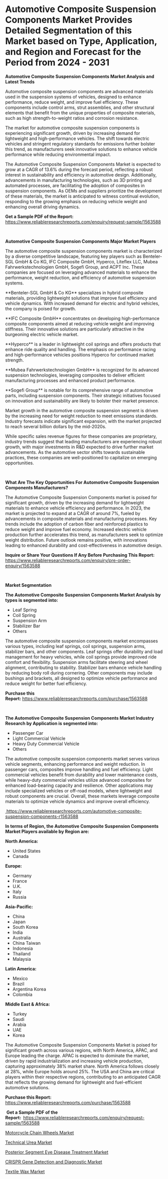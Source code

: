 <p><h1>Automotive Composite Suspension Components Market Provides Detailed Segmentation of this Market based on Type, Application, and Region and Forecast for the Period from 2024 - 2031</h1></p><p><strong>Automotive Composite Suspension Components Market Analysis and Latest Trends</strong></p>
<p><p>Automotive composite suspension components are advanced materials used in the suspension systems of vehicles, designed to enhance performance, reduce weight, and improve fuel efficiency. These components include control arms, strut assemblies, and other structural elements that benefit from the unique properties of composite materials, such as high strength-to-weight ratios and corrosion resistance. </p><p>The market for automotive composite suspension components is experiencing significant growth, driven by increasing demand for lightweight and high-performance vehicles. The shift towards electric vehicles and stringent regulatory standards for emissions further bolster this trend, as manufacturers seek innovative solutions to enhance vehicle performance while reducing environmental impact. </p><p>The Automotive Composite Suspension Components Market is expected to grow at a CAGR of 13.6% during the forecast period, reflecting a robust interest in sustainability and efficiency in automotive design. Additionally, advancements in manufacturing technologies, such as 3D printing and automated processes, are facilitating the adoption of composites in suspension components. As OEMs and suppliers prioritize the development of these materials, the market is anticipated to witness continual evolution, responding to the growing emphasis on reducing vehicle weight and enhancing overall driving dynamics.</p></p>
<p><strong>Get a Sample PDF of the Report:&nbsp;</strong> <a href="https://www.reliableresearchreports.com/enquiry/request-sample/1563588?utm_campaign=10&utm_medium=2&utm_source=Github&utm_content=ia&utm_term=03112024&utm_id=automotive-composite-suspension-components">https://www.reliableresearchreports.com/enquiry/request-sample/1563588</a></p>
<p>&nbsp;</p>
<p><strong>Automotive Composite Suspension Components Major Market Players</strong></p>
<p><p>The automotive composite suspension components market is characterized by a diverse competitive landscape, featuring key players such as Benteler-SGL GmbH & Co KG, IFC Composite GmbH, Hyperco, Liteflex LLC, Mubea Fahrwerkstechnologien GmbH, Sogefi Group, and ACPT Inc. These companies are focused on leveraging advanced materials to enhance the performance, weight reduction, and efficiency of automotive suspension systems.</p><p>**Benteler-SGL GmbH & Co KG** specializes in hybrid composite materials, providing lightweight solutions that improve fuel efficiency and vehicle dynamics. With increased demand for electric and hybrid vehicles, the company is poised for growth.</p><p>**IFC Composite GmbH** concentrates on developing high-performance composite components aimed at reducing vehicle weight and improving stiffness. Their innovative solutions are particularly attractive in the burgeoning electric vehicle market.</p><p>**Hyperco** is a leader in lightweight coil springs and offers products that enhance ride quality and handling. The emphasis on performance racing and high-performance vehicles positions Hyperco for continued market strength.</p><p>**Mubea Fahrwerkstechnologien GmbH** is recognized for its advanced suspension technologies, leveraging composites to deliver efficient manufacturing processes and enhanced product performance.</p><p>**Sogefi Group** is notable for its comprehensive range of automotive parts, including suspension components. Their strategic initiatives focused on innovation and sustainability are likely to bolster their market presence.</p><p>Market growth in the automotive composite suspension segment is driven by the increasing need for weight reduction to meet emissions standards. Industry forecasts indicate significant expansion, with the market projected to reach several billion dollars by the mid-2020s.</p><p>While specific sales revenue figures for these companies are proprietary, industry trends suggest that leading manufacturers are experiencing robust growth, with major investments in R&D expected to drive further market advancements. As the automotive sector shifts towards sustainable practices, these companies are well-positioned to capitalize on emerging opportunities.</p></p>
<p>&nbsp;</p>
<p><strong>What Are The Key Opportunities For Automotive Composite Suspension Components Manufacturers?</strong></p>
<p><p>The Automotive Composite Suspension Components market is poised for significant growth, driven by the increasing demand for lightweight materials to enhance vehicle efficiency and performance. In 2023, the market is projected to expand at a CAGR of around 7%, fueled by advancements in composite materials and manufacturing processes. Key trends include the adoption of carbon fiber and reinforced plastics to reduce weight and improve fuel economy. Increased electric vehicle production further accelerates this trend, as manufacturers seek to optimize weight distribution. Future outlook remains positive, with innovations leading to enhanced durability and cost-effectiveness in automotive design.</p></p>
<p><strong>Inquire or Share Your Questions If Any Before Purchasing This Report:</strong> <a href="https://www.reliableresearchreports.com/enquiry/pre-order-enquiry/1563588?utm_campaign=10&utm_medium=2&utm_source=Github&utm_content=ia&utm_term=03112024&utm_id=automotive-composite-suspension-components">https://www.reliableresearchreports.com/enquiry/pre-order-enquiry/1563588</a></p>
<p>&nbsp;</p>
<p><strong>Market Segmentation</strong></p>
<p><strong>The Automotive Composite Suspension Components Market Analysis by types is segmented into:</strong></p>
<p><ul><li>Leaf Spring</li><li>Coil Spring</li><li>Suspension Arm</li><li>Stabilizer Bar</li><li>Others</li></ul></p>
<p><p>The automotive composite suspension components market encompasses various types, including leaf springs, coil springs, suspension arms, stabilizer bars, and other components. Leaf springs offer durability and load management for heavy vehicles, while coil springs provide improved ride comfort and flexibility. Suspension arms facilitate steering and wheel alignment, contributing to stability. Stabilizer bars enhance vehicle handling by reducing body roll during cornering. Other components may include bushings and brackets, all designed to optimize vehicle performance and reduce weight for better fuel efficiency.</p></p>
<p><strong>Purchase this Report:&nbsp;</strong><a href="https://www.reliableresearchreports.com/purchase/1563588?utm_campaign=10&utm_medium=2&utm_source=Github&utm_content=ia&utm_term=03112024&utm_id=automotive-composite-suspension-components">https://www.reliableresearchreports.com/purchase/1563588</a></p>
<p>&nbsp;</p>
<p><strong>The Automotive Composite Suspension Components Market Industry Research by Application is segmented into:</strong></p>
<p><ul><li>Passenger Car</li><li>Light Commercial Vehicle</li><li>Heavy Duty Commercial Vehicle</li><li>Others</li></ul></p>
<p><p>The automotive composite suspension components market serves various vehicle segments, enhancing performance and weight reduction. In passenger cars, composites improve handling and fuel efficiency. Light commercial vehicles benefit from durability and lower maintenance costs, while heavy-duty commercial vehicles utilize advanced composites for enhanced load-bearing capacity and resilience. Other applications may include specialized vehicles or off-road models, where lightweight and robust components are crucial. Overall, these markets leverage composite materials to optimize vehicle dynamics and improve overall efficiency.</p></p>
<p><a href="https://www.reliableresearchreports.com/automotive-composite-suspension-components-r1563588?utm_campaign=10&utm_medium=2&utm_source=Github&utm_content=ia&utm_term=03112024&utm_id=automotive-composite-suspension-components">&nbsp;https://www.reliableresearchreports.com/automotive-composite-suspension-components-r1563588</a></p>
<p><strong>In terms of Region, the Automotive Composite Suspension Components Market Players available by Region are:</strong></p>
<p>
    <p> <strong> North America: </strong>
        <ul>
            <li>United States</li>
            <li>Canada</li>
        </ul>
        </p> 
    <p> <strong> Europe: </strong>
        <ul>
            <li>Germany</li>
            <li>France</li>
            <li>U.K.</li>
            <li>Italy</li>
            <li>Russia</li>
        </ul>
        </p> 
    <p> <strong> Asia-Pacific: </strong>
        <ul>
            <li>China</li>
            <li>Japan</li>
            <li>South Korea</li>
            <li>India</li>
            <li>Australia</li>
            <li>China Taiwan</li>
            <li>Indonesia</li>
            <li>Thailand</li>
            <li>Malaysia</li>
        </ul>
        </p> 
    <p> <strong> Latin America: </strong>
        <ul>
            <li>Mexico</li>
            <li>Brazil</li>
            <li>Argentina Korea</li>
            <li>Colombia</li>
        </ul>
        </p> 
    <p> <strong> Middle East & Africa: </strong>
        <ul>
            <li>Turkey</li>
            <li>Saudi</li>
            <li>Arabia</li>
            <li>UAE</li>
            <li>Korea</li>
        </ul>
    </p>
    </p>
<p><p>The Automotive Composite Suspension Components Market is poised for significant growth across various regions, with North America, APAC, and Europe leading the charge. APAC is expected to dominate the market, driven by rapid industrialization and increasing vehicle production, capturing approximately 38% market share. North America follows closely at 28%, while Europe holds around 25%. The USA and China are critical players within their respective regions, contributing to an anticipated CAGR that reflects the growing demand for lightweight and fuel-efficient automotive solutions.</p></p>
<p><strong>Purchase this Report: </strong><a href="https://www.reliableresearchreports.com/purchase/1563588?utm_campaign=10&utm_medium=2&utm_source=Github&utm_content=ia&utm_term=03112024&utm_id=automotive-composite-suspension-components">https://www.reliableresearchreports.com/purchase/1563588</a></p>
<p>&nbsp;<strong>Get a Sample PDF of the Report:&nbsp;&nbsp;</strong><a href="https://www.reliableresearchreports.com/enquiry/request-sample/1563588?utm_campaign=10&utm_medium=2&utm_source=Github&utm_content=ia&utm_term=03112024&utm_id=automotive-composite-suspension-components">https://www.reliableresearchreports.com/enquiry/request-sample/1563588</a></p>
<p><strong></strong></p>
<p><p><a href="https://www.linkedin.com/pulse/pulse-motorcycle-chain-wheels-rhythms-change-market-resonance-gsehf?utm_campaign=10&utm_medium=2&utm_source=Github&utm_content=ia&utm_term=03112024&utm_id=automotive-composite-suspension-components">Motorcycle Chain Wheels Market</a></p><p><a href="https://medium.com/@cleora2ime/the-technical-urea-industry-analysis-report-offers-a-comprehensive-and-current-examination-of-the-35b9aa84f3e5?utm_campaign=10&utm_medium=2&utm_source=Github&utm_content=ia&utm_term=03112024&utm_id=automotive-composite-suspension-components">Technical Urea Market</a></p><p><a href="https://issuu.com/reportprime-2/docs/posterior-segment-eye-disease-treat_0573898ba71a27?utm_campaign=10&utm_medium=2&utm_source=Github&utm_content=ia&utm_term=03112024&utm_id=automotive-composite-suspension-components">Posterior Segment Eye Disease Treatment Market</a></p><p><a href="https://issuu.com/reportprime-2/docs/crispr-gene-detection-and-diagnosti_629c132219df8f?utm_campaign=10&utm_medium=2&utm_source=Github&utm_content=ia&utm_term=03112024&utm_id=automotive-composite-suspension-components">CRISPR Gene Detection and Diagnostic Market</a></p><p><a href="https://medium.com/@orvalenwxdn/the-global-textile-wax-market-is-expected-to-witness-a-compound-annual-growth-rate-cagr-of-9-407cc5e95cf9?utm_campaign=10&utm_medium=2&utm_source=Github&utm_content=ia&utm_term=03112024&utm_id=automotive-composite-suspension-components">Textile Wax Market</a></p></p>